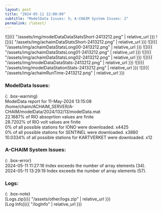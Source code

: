 ```yaml
---
layout: post
title: "2024-05-11 12:00:00"
subtitle: "ModelData Issues: 5; A-CHAIM System Issues: 2"
permalink: /latest/
---
```


![]({{ "/assets/img/modelDataDataStatsShort-2413212.png" | relative_url }})
![]({{ "/assets/img/achaimDataStatsShort-2413212.png" | relative_url }})
![]({{ "/assets/img/achaimDataStatsLong00-2413212.png" | relative_url }})
![]({{ "/assets/img/achaimDataStatsLong01-2413212.png" | relative_url }})
![]({{ "/assets/img/achaimDataStatsLong02-2413212.png" | relative_url }})
![]({{ "/assets/img/modelDataDataStats-2413212.png" | relative_url }})
![]({{ "/assets/img/modelDataStationStats-2413212.png" | relative_url }})
![]({{ "/assets/img/achaimRunTime-2413212.png" | relative_url }})


### ModelData Issues:  
  
{: .box-warning}  
 ModelData report for 11-May-2024 13:15:08   
 /home/chaim/ACHAIM_SERVER/A-CHAIM/modelData/2024/132/13/modelData.mat   
 22.1687% of RIO absoprtion values are finite   
 28.7202% of RIO volt values are finite   
 0% of all possible stations for IONO were downloaded. x4425   
 0% of all possible stations for SENTINEL were downloaded. x3880   
 10.0334% of all possible stations for KARTVERKET were downloaded. x12   
  
### A-CHAIM System Issues:  
  
{: .box-error}  
2024-05-11 11:27:16 Index exceeds the number of array elements (34).  
2024-05-11 13:29:19 Index exceeds the number of array elements (57).  

### Logs:  
  
{: .box-note}  
[Logs.zip]({{ "/assets/other/logs.zip" | relative_url }})  
[Log Info]({{ "/logInfo" | relative_url }})  
